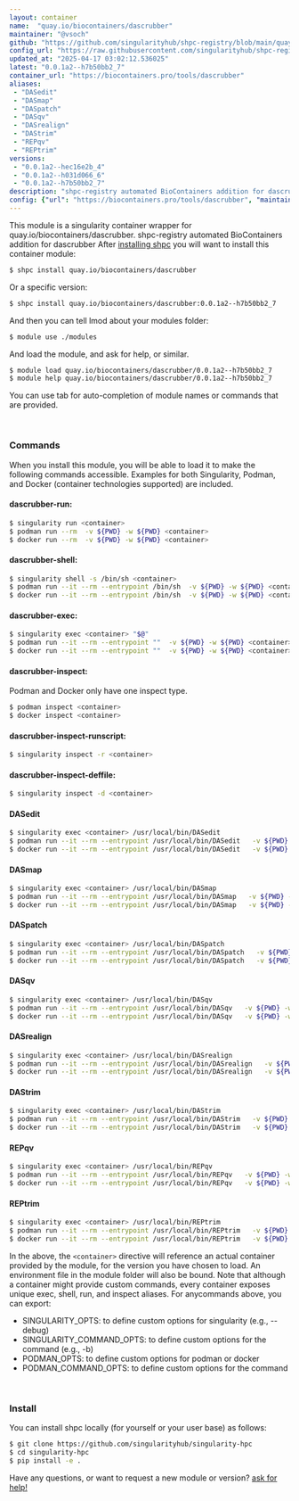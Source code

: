 ```yaml
---
layout: container
name:  "quay.io/biocontainers/dascrubber"
maintainer: "@vsoch"
github: "https://github.com/singularityhub/shpc-registry/blob/main/quay.io/biocontainers/dascrubber/container.yaml"
config_url: "https://raw.githubusercontent.com/singularityhub/shpc-registry/main/quay.io/biocontainers/dascrubber/container.yaml"
updated_at: "2025-04-17 03:02:12.536025"
latest: "0.0.1a2--h7b50bb2_7"
container_url: "https://biocontainers.pro/tools/dascrubber"
aliases:
 - "DASedit"
 - "DASmap"
 - "DASpatch"
 - "DASqv"
 - "DASrealign"
 - "DAStrim"
 - "REPqv"
 - "REPtrim"
versions:
 - "0.0.1a2--hec16e2b_4"
 - "0.0.1a2--h031d066_6"
 - "0.0.1a2--h7b50bb2_7"
description: "shpc-registry automated BioContainers addition for dascrubber"
config: {"url": "https://biocontainers.pro/tools/dascrubber", "maintainer": "@vsoch", "description": "shpc-registry automated BioContainers addition for dascrubber", "latest": {"0.0.1a2--h7b50bb2_7": "sha256:3e84327376c8b9f2ebc5eff2db184e4072071e85d4c8143b635875b0a55649fc"}, "tags": {"0.0.1a2--hec16e2b_4": "sha256:be3064ed631087420ce88b26912ae3906e48081e81941a6f0ecf566428c888e9", "0.0.1a2--h031d066_6": "sha256:1fe21483ca046f64c068e148ba03fe40b67999f08899f79c5b36eaff8125eabd", "0.0.1a2--h7b50bb2_7": "sha256:3e84327376c8b9f2ebc5eff2db184e4072071e85d4c8143b635875b0a55649fc"}, "docker": "quay.io/biocontainers/dascrubber", "aliases": {"DASedit": "/usr/local/bin/DASedit", "DASmap": "/usr/local/bin/DASmap", "DASpatch": "/usr/local/bin/DASpatch", "DASqv": "/usr/local/bin/DASqv", "DASrealign": "/usr/local/bin/DASrealign", "DAStrim": "/usr/local/bin/DAStrim", "REPqv": "/usr/local/bin/REPqv", "REPtrim": "/usr/local/bin/REPtrim"}}
---
```


This module is a singularity container wrapper for quay.io/biocontainers/dascrubber.
shpc-registry automated BioContainers addition for dascrubber
After [installing shpc](#install) you will want to install this container module:


```bash
$ shpc install quay.io/biocontainers/dascrubber
```

Or a specific version:

```bash
$ shpc install quay.io/biocontainers/dascrubber:0.0.1a2--h7b50bb2_7
```

And then you can tell lmod about your modules folder:

```bash
$ module use ./modules
```

And load the module, and ask for help, or similar.

```bash
$ module load quay.io/biocontainers/dascrubber/0.0.1a2--h7b50bb2_7
$ module help quay.io/biocontainers/dascrubber/0.0.1a2--h7b50bb2_7
```

You can use tab for auto-completion of module names or commands that are provided.

<br>

### Commands

When you install this module, you will be able to load it to make the following commands accessible.
Examples for both Singularity, Podman, and Docker (container technologies supported) are included.

#### dascrubber-run:

```bash
$ singularity run <container>
$ podman run --rm  -v ${PWD} -w ${PWD} <container>
$ docker run --rm  -v ${PWD} -w ${PWD} <container>
```

#### dascrubber-shell:

```bash
$ singularity shell -s /bin/sh <container>
$ podman run --it --rm --entrypoint /bin/sh  -v ${PWD} -w ${PWD} <container>
$ docker run --it --rm --entrypoint /bin/sh  -v ${PWD} -w ${PWD} <container>
```

#### dascrubber-exec:

```bash
$ singularity exec <container> "$@"
$ podman run --it --rm --entrypoint ""  -v ${PWD} -w ${PWD} <container> "$@"
$ docker run --it --rm --entrypoint ""  -v ${PWD} -w ${PWD} <container> "$@"
```

#### dascrubber-inspect:

Podman and Docker only have one inspect type.

```bash
$ podman inspect <container>
$ docker inspect <container>
```

#### dascrubber-inspect-runscript:

```bash
$ singularity inspect -r <container>
```

#### dascrubber-inspect-deffile:

```bash
$ singularity inspect -d <container>
```


#### DASedit

```bash
$ singularity exec <container> /usr/local/bin/DASedit
$ podman run --it --rm --entrypoint /usr/local/bin/DASedit   -v ${PWD} -w ${PWD} <container> -c " $@"
$ docker run --it --rm --entrypoint /usr/local/bin/DASedit   -v ${PWD} -w ${PWD} <container> -c " $@"
```


#### DASmap

```bash
$ singularity exec <container> /usr/local/bin/DASmap
$ podman run --it --rm --entrypoint /usr/local/bin/DASmap   -v ${PWD} -w ${PWD} <container> -c " $@"
$ docker run --it --rm --entrypoint /usr/local/bin/DASmap   -v ${PWD} -w ${PWD} <container> -c " $@"
```


#### DASpatch

```bash
$ singularity exec <container> /usr/local/bin/DASpatch
$ podman run --it --rm --entrypoint /usr/local/bin/DASpatch   -v ${PWD} -w ${PWD} <container> -c " $@"
$ docker run --it --rm --entrypoint /usr/local/bin/DASpatch   -v ${PWD} -w ${PWD} <container> -c " $@"
```


#### DASqv

```bash
$ singularity exec <container> /usr/local/bin/DASqv
$ podman run --it --rm --entrypoint /usr/local/bin/DASqv   -v ${PWD} -w ${PWD} <container> -c " $@"
$ docker run --it --rm --entrypoint /usr/local/bin/DASqv   -v ${PWD} -w ${PWD} <container> -c " $@"
```


#### DASrealign

```bash
$ singularity exec <container> /usr/local/bin/DASrealign
$ podman run --it --rm --entrypoint /usr/local/bin/DASrealign   -v ${PWD} -w ${PWD} <container> -c " $@"
$ docker run --it --rm --entrypoint /usr/local/bin/DASrealign   -v ${PWD} -w ${PWD} <container> -c " $@"
```


#### DAStrim

```bash
$ singularity exec <container> /usr/local/bin/DAStrim
$ podman run --it --rm --entrypoint /usr/local/bin/DAStrim   -v ${PWD} -w ${PWD} <container> -c " $@"
$ docker run --it --rm --entrypoint /usr/local/bin/DAStrim   -v ${PWD} -w ${PWD} <container> -c " $@"
```


#### REPqv

```bash
$ singularity exec <container> /usr/local/bin/REPqv
$ podman run --it --rm --entrypoint /usr/local/bin/REPqv   -v ${PWD} -w ${PWD} <container> -c " $@"
$ docker run --it --rm --entrypoint /usr/local/bin/REPqv   -v ${PWD} -w ${PWD} <container> -c " $@"
```


#### REPtrim

```bash
$ singularity exec <container> /usr/local/bin/REPtrim
$ podman run --it --rm --entrypoint /usr/local/bin/REPtrim   -v ${PWD} -w ${PWD} <container> -c " $@"
$ docker run --it --rm --entrypoint /usr/local/bin/REPtrim   -v ${PWD} -w ${PWD} <container> -c " $@"
```



In the above, the `<container>` directive will reference an actual container provided
by the module, for the version you have chosen to load. An environment file in the
module folder will also be bound. Note that although a container
might provide custom commands, every container exposes unique exec, shell, run, and
inspect aliases. For anycommands above, you can export:

 - SINGULARITY_OPTS: to define custom options for singularity (e.g., --debug)
 - SINGULARITY_COMMAND_OPTS: to define custom options for the command (e.g., -b)
 - PODMAN_OPTS: to define custom options for podman or docker
 - PODMAN_COMMAND_OPTS: to define custom options for the command

<br>

### Install

You can install shpc locally (for yourself or your user base) as follows:

```bash
$ git clone https://github.com/singularityhub/singularity-hpc
$ cd singularity-hpc
$ pip install -e .
```

Have any questions, or want to request a new module or version? [ask for help!](https://github.com/singularityhub/singularity-hpc/issues)